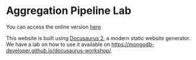 # Aggregation Pipeline Lab

You can access the online version [here](https://mongodb-developer.github.io/aggregation-pipeline-lab/)

This website is built using [Docusaurus 2](https://docusaurus.io/), a modern static website generator. We have a lab on how to use it available on https://mongodb-developer.github.io/docusaurus-workshop/.


